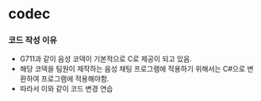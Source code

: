 # codec

### 코드 작성 이유
- G711과 같이 음성 코덱이 기본적으로 C로 제공이 되고 있음.
- 해당 코덱을 팀원이 제작하는 음성 채팅 프로그램에 적용하기 위해서는 C#으로 변환하여 프로그램에 적용해야함.
- 따라서 이와 같이 코드 변경 연습
